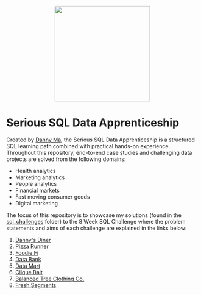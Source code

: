 <p align="center">
<img src="https://github.com/fihashim/serious-sql/assets/42868568/5a546da5-e5e6-48a2-b5a4-a2c7e5cc5d17" width="250">
</p>

# Serious SQL Data Apprenticeship
Created by [Danny Ma](https://www.datawithdanny.com/), the Serious SQL Data Apprenticeship is a structured SQL learning path combined with practical hands-on experience. Throughout this repository, end-to-end case studies and challenging data projects are solved from the following domains:

- Health analytics
- Marketing analytics
- People analytics
- Financial markets
- Fast moving consumer goods
- Digital marketing

The focus of this repository is to showcase my solutions (found in the [sql_challenges](https://github.com/fihashim/serious-sql/tree/main/sql_challenges) folder) to the 8 Week SQL Challenge where the problem statements and aims of each challenge are explained in the links below:
  1. [Danny's Diner](https://8weeksqlchallenge.com/case-study-1/)
  2. [Pizza Runner](https://8weeksqlchallenge.com/case-study-2/)
  3. [Foodie Fi](https://8weeksqlchallenge.com/case-study-3/)
  4. [Data Bank](https://8weeksqlchallenge.com/case-study-4/)
  5. [Data Mart](https://8weeksqlchallenge.com/case-study-5/)
  6. [Clique Bait](https://8weeksqlchallenge.com/case-study-6/)
  7. [Balanced Tree Clothing Co.](https://8weeksqlchallenge.com/case-study-7/)
  8. [Fresh Segments](https://8weeksqlchallenge.com/case-study-8/)
